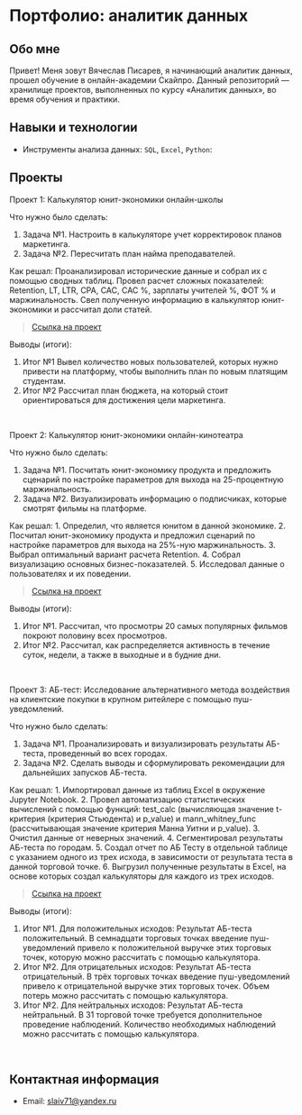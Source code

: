 # Портфолио: аналитик данных

## Обо мне 

Привет! Меня зовут Вячеслав Писарев, я начинающий аналитик данных, прошел обучение в онлайн-академии Скайпро. 
Данный репозиторий — хранилище проектов, выполненных по курсу «Аналитик данных», во время обучения и практики. 
<br>

## Навыки и технологии
- Инструменты анализа данных: ``SQL``, ``Excel``, ``Python``: 


## Проекты
<p> Проект 1: Калькулятор юнит-экономики онлайн-школы</p>
<p>Что нужно было сделать:<p>
<ol>
  <li>Задача №1. Настроить в калькуляторе учет корректировок планов маркетинга. </li> 
  <li>Задача №2. Пересчитать план найма преподавателей. </li> 
</ol>

<p>Как решал: Проанализировал исторические данные и собрал их с помощью сводных таблиц. Провел расчет сложных показателей: Retention, LT, LTR, CPA, CAC, CAC %, зарплаты учителей %, ФОТ % и маржинальность. Свел полученную информацию в калькулятор юнит-экономики и рассчитал доли статей.<p>


> <a href="https://github.com/Slaiv71/data-analytics/blob/main/Проект%201.xlsx">Ссылка на проект</a>
 

<p>Выводы (итоги):<p>
<ol>
  <li>Итог №1 Вывел количество новых пользователей, которых нужно привести на платформу, чтобы выполнить план по новым платящим студентам. </li> 
  <li>Итог №2 Рассчитал план бюджета, на который стоит ориентироваться для достижения цели маркетинга.</li> 
</ol>
<br> 

<p> Проект 2: Калькулятор юнит-экономики онлайн-кинотеатра</p>
<p>Что нужно было сделать:<p>
<ol>
  <li>Задача №1. Посчитать юнит-экономику продукта и предложить сценарий по настройке параметров для выхода на 25-процентную маржинальность.</li>
  <li>Задача №2. Визуализировать информацию о подписчиках, которые смотрят фильмы на платформе.</li>
</ol>

<p>Как решал: 1. Определил, что является юнитом в данной экономике. 
           2. Посчитал юнит-экономику продукта и предложил сценарий по настройке параметров для выхода на 25%-ную маржинальность. 
           3. Выбрал оптимальный вариант расчета Retention. 
           4. Собрал визуализацию основных бизнес-показателей. 
           5. Исследовал данные о пользователях и их поведении.<p>

> <a href="https://github.com/Slaiv71/data-analytics/blob/main/Проект%202.rar">Ссылка на проект</a>
 
<p>Выводы (итоги):<p>
<ol>
  <li>Итог №1. Рассчитал, что просмотры 20 самых популярных фильмов покроют половину всех просмотров.</li>
  <li>Итог №2. Рассчитал, как распределяется активность в течение суток, недели, а также в выходные и в будние дни.</li>
</ol>
<br> 

<p> Проект 3: АБ-тест: Исследование альтернативного метода воздействия на клиентские покупки в крупном ритейлере с помощью пуш-уведомлений.</p>
<p>Что нужно было сделать:<p>
<ol>
  <li>Задача №1. Проанализировать и визуализировать результаты АБ-теста, проведенный во всех городах.</li>
  <li>Задача №2. Сделать выводы и сформулировать рекомендации для дальнейших запусков АБ-теста.</li>
</ol>

<p>Как решал: 1. Импортировал данные из таблиц Excel в окружение Jupyter Notebook. 
           2. Провел автоматизацию статистических вычислений с помощью функций: test_calc (вычисляющая значение t-критерия (критерия Стьюдента) и p_value) и mann_whitney_func (рассчитывающая значение критерия Манна Уитни и p_value). 
           3. Очистил данные от неверных значений. 
           4. Сегментировал результаты АБ-теста по городам. 
           5. Создал отчет по АБ Тесту в отдельной таблице с указанием одного из трех исхода, в зависимости от результата теста в данной торговой точке.
           6. Выгрузил полученные результаты в Excel, на основе которых создал калькуляторы для каждого из трех исходов.<p>

> <a href="https://github.com/Slaiv71/data-analytics/blob/main/Проект%203.ipynb">Ссылка на проект</a>
 
<p>Выводы (итоги):<p>
<ol>
  <li>Итог №1. Для положительных исходов: Результат АБ-теста положительный. В семнадцати торговых точках введение пуш-уведомлений привело к положительной выручке этих торговых точек, которую можно рассчитать с помощью калькулятора.</li>
  <li>Итог №2. Для отрицательных исходов: Результат АБ-теста отрицательный. В трёх торговых точках введение пуш-уведомлений привело к отрицательной выручке этих торговых точек. Объем потерь можно рассчитать с помощью калькулятора.</li>
  <li>Итог №2. Для нейтральных исходов: Результат АБ-теста нейтральный. В 31 торговой точке требуется дополнительное проведение наблюдений. Количество необходимых наблюдений можно рассчитать с помощью калькулятора.</li>
</ol>
<br> 


## Контактная информация
- Email: slaiv71@yandex.ru
